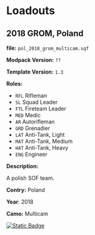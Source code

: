 # Loadouts

## 2018 GROM, Poland 
**file:** `pol_2018_grom_multicam.sqf`

**Modpack Version:** `??`

**Template Version:** `1.3`

**Roles:** 
- `RFL` Rifleman
- `SL` Squad Leader
- `FTL` Fireteam Leader
- `MED` Medic
- `AR` Autorifleman
- `GRD` Grenadier
- `LAT` Anti-Tank, Light
- `MAT` Anti-Tank, Medium
- `HAT` Anti-Tank, Heavy
- `ENG` Engineer

**Description:**

A polish SOF team.

**Contry:** Poland

**Year**: 2018

**Camo:** Multicam

<a href="https://github.com/clustermod/HCMF3-Loadouts/blob/master/loadouts//norway/loadouts/pol_2018_grom_multicam.sqf">
  <img alt="Static Badge" src="https://img.shields.io/badge/File-Download_(CTRL_%2B_S)-orange?style=flat-square">
</a>